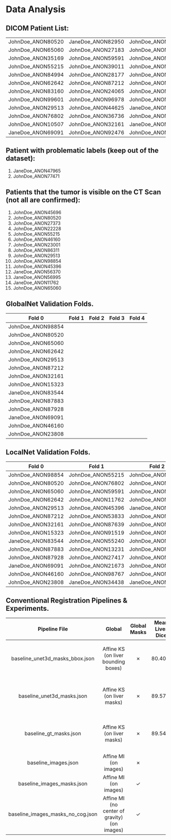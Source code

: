 # Data Analysis

## DICOM Patient List:
|                   |                   |                   |                   |                   |                   | 
|:-----------------:|:-----------------:|:-----------------:|:-----------------:|:-----------------:|:-----------------:|
| JohnDoe_ANON80520 | JaneDoe_ANON82950 | JohnDoe_ANON42529 | JohnDoe_ANON27373 | JohnDoe_ANON39080 | JohnDoe_ANON51834 |
| JohnDoe_ANON65060 | JohnDoe_ANON27183 | JohnDoe_ANON15323 | JaneDoe_ANON25911 | JohnDoe_ANON77471 | JaneDoe_ANON34438 | 
| JohnDoe_ANON35169 | JohnDoe_ANON59591 | JohnDoe_ANON86311 | JohnDoe_ANON77296 | JohnDoe_ANON55831 | JohnDoe_ANON57371 | 
| JohnDoe_ANON55215 | JohnDoe_ANON39011 | JohnDoe_ANON11762 | JaneDoe_ANON83544 | JohnDoe_ANON81710 | JohnDoe_ANON23808 |
| JohnDoe_ANON84994 | JohnDoe_ANON28177 | JohnDoe_ANON45396 | JohnDoe_ANON91519 | JohnDoe_ANON61677 | JohnDoe_ANON98854 |
| JohnDoe_ANON62642 | JohnDoe_ANON87212 | JohnDoe_ANON92634 | JohnDoe_ANON23001 | JohnDoe_ANON21673 | JohnDoe_ANON72295 |
| JohnDoe_ANON83160 | JohnDoe_ANON24065 | JohnDoe_ANON53833 | JohnDoe_ANON74328 | JohnDoe_ANON15860 | JohnDoe_ANON50337 |
| JohnDoe_ANON99601 | JohnDoe_ANON96978 | JohnDoe_ANON78721 | JohnDoe_ANON55240 | JohnDoe_ANON64482 | JaneDoe_ANON47965 |
| JohnDoe_ANON29513 | JohnDoe_ANON44625 | JaneDoe_ANON12304 | JohnDoe_ANON87883 | JohnDoe_ANON70417 | JaneDoe_ANON56995 |
| JohnDoe_ANON76802 | JohnDoe_ANON36736 | JohnDoe_ANON87639 | JohnDoe_ANON87928 | JohnDoe_ANON45696 | JohnDoe_ANON55098 |
| JohnDoe_ANON10507 | JohnDoe_ANON32161 | JaneDoe_ANON56370 | JohnDoe_ANON13231 | JohnDoe_ANON22228 |                   |
| JaneDoe_ANON69091 | JohnDoe_ANON92476 | JohnDoe_ANON98767 | JohnDoe_ANON27417 | JohnDoe_ANON46160 |                   |

## Patient with problematic labels (keep out of the dataset):
1. JaneDoe_ANON47965
2. JohnDoe_ANON77471

## Patients that the tumor is visible on the CT Scan (not all are confirmed):
1. JohnDoe_ANON45696               
2. JohnDoe_ANON80520               
3. JohnDoe_ANON27373      
4. JohnDoe_ANON22228
5. JohnDoe_ANON55215
6. JohnDoe_ANON46160
7. JohnDoe_ANON23001
8. JohnDoe_ANON86311
9. JohnDoe_ANON29513
10. JohnDoe_ANON98854
11. JohnDoe_ANON45396
12. JaneDoe_ANON56370
13. JaneDoe_ANON56995
14. JaneDoe_ANON11762
15. JohnDoe_ANON65060

## GlobalNet Validation Folds.
|      Fold 0       | Fold 1 | Fold 2 | Fold 3 | Fold 4 | 
|:-----------------:|:------:|:------:|:------:|:------:|
| JohnDoe_ANON98854 |        |        |        |        |
| JohnDoe_ANON80520 |        |        |        |        | 
| JohnDoe_ANON65060 |        |        |        |        | 
| JohnDoe_ANON62642 |        |        |        |        |
| JohnDoe_ANON29513 |        |        |        |        |
| JohnDoe_ANON87212 |        |        |        |        |
| JohnDoe_ANON32161 |        |        |        |        |
| JohnDoe_ANON15323 |        |        |        |        |
| JaneDoe_ANON83544 |        |        |        |        |
| JohnDoe_ANON87883 |        |        |        |        |
| JohnDoe_ANON87928 |        |        |        |        |
| JaneDoe_ANON69091 |        |        |        |        |
| JohnDoe_ANON46160 |        |        |        |        |
| JohnDoe_ANON23808 |        |        |        |        |

## LocalNet Validation Folds.
|      Fold 0       |      Fold 1       |      Fold 2       |      Fold 3       |      Fold 4       | 
|:-----------------:|:-----------------:|:-----------------:|:-----------------:|:-----------------:|
| JohnDoe_ANON98854 | JohnDoe_ANON55215 | JohnDoe_ANON70417 | JohnDoe_ANON50337 | JohnDoe_ANON83160 |
| JohnDoe_ANON80520 | JohnDoe_ANON76802 | JohnDoe_ANON35169 | JohnDoe_ANON55098 | JohnDoe_ANON10507 | 
| JohnDoe_ANON65060 | JohnDoe_ANON59591 | JohnDoe_ANON84994 | JohnDoe_ANON99601 | JohnDoe_ANON27183 | 
| JohnDoe_ANON62642 | JohnDoe_ANON11762 | JohnDoe_ANON24065 | JohnDoe_ANON28177 | JohnDoe_ANON39011 |
| JohnDoe_ANON29513 | JohnDoe_ANON45396 | JaneDoe_ANON82950 | JohnDoe_ANON86311 | JohnDoe_ANON96978 |
| JohnDoe_ANON87212 | JohnDoe_ANON53833 | JohnDoe_ANON36736 | JohnDoe_ANON92634 | JohnDoe_ANON44625 |
| JohnDoe_ANON32161 | JohnDoe_ANON87639 | JohnDoe_ANON92476 | JaneDoe_ANON56370 | JaneDoe_ANON12304 |
| JohnDoe_ANON15323 | JohnDoe_ANON91519 | JohnDoe_ANON42529 | JaneDoe_ANON25911 | JohnDoe_ANON27373 |
| JaneDoe_ANON83544 | JohnDoe_ANON55240 | JohnDoe_ANON78721 | JohnDoe_ANON23001 | JohnDoe_ANON55831 |
| JohnDoe_ANON87883 | JohnDoe_ANON13231 | JohnDoe_ANON77296 | JohnDoe_ANON39080 | JohnDoe_ANON81710 |
| JohnDoe_ANON87928 | JohnDoe_ANON27417 | JohnDoe_ANON74328 | JohnDoe_ANON61677 | JohnDoe_ANON64482 |
| JaneDoe_ANON69091 | JohnDoe_ANON21673 | JohnDoe_ANON15860 | JohnDoe_ANON51834 | JohnDoe_ANON45696 |
| JohnDoe_ANON46160 | JohnDoe_ANON98767 | JohnDoe_ANON72295 | JohnDoe_ANON57371 | JohnDoe_ANON22228 |
| JohnDoe_ANON23808 | JaneDoe_ANON34438 | JaneDoe_ANON56995 |         -         |         -         |

## Conventional Registration Pipelines & Experiments.
|           Pipeline File           |                      Global                       | Global <br> Masks | Mean Liver <br> Dice |             Local             |                     Local <br> Masks                     | Mean Liver <br> Dice |               Comments                |
|:---------------------------------:|:-------------------------------------------------:|:-----------------:|:--------------------:|:-----------------------------:|:--------------------------------------------------------:|:--------------------:|:-------------------------------------:|
|  baseline_unet3d_masks_bbox.json  |     Affine KS <br> (on liver bounding boxes)      |      &cross;      |        80.40%        | B-spline MI <br> (on volumes) | <ul><li>Fixed liver_bb</li><li>Moving liver_bb</li></ul> |        88.32%        |    Affine on liver bounding boxes.    |
|    baseline_unet3d_masks.json     |          Affine KS <br> (on liver masks)          |      &cross;      |        89.57%        | B-spline MI <br> (on volumes) | <ul><li>Fixed liver_bb</li><li>Moving liver_bb</li></ul> |        91.13%        | Affine on auto generated liver masks. |
|      baseline_gt_masks.json       |          Affine KS <br> (on liver masks)          |      &cross;      |        89.54%        | B-spline MI <br> (on volumes) | <ul><li>Fixed liver_bb</li><li>Moving liver_bb</li></ul> |        91.25%        |  Affine on ground truth liver masks.  |
|       baseline_images.json        |            Affine MI <br> (on images)             |      &cross;      |                      |                               |                                                          |                      |                                       |
|    baseline_images_masks.json     |            Affine MI <br> (on images)             |      &check;      |                      |                               |                                                          |                      |                                       |
| baseline_images_masks_no_cog.json | Affine MI (no center of gravity) <br> (on images) |      &check;      |                      |                               |                                                          |                      |                                       |
